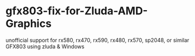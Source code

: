 # gfx803-fix-for-Zluda-AMD-Graphics
unofficial support for rx580, rx470, rx590, rx480, rx570, sp2048, or similar GFX803 using zluda &amp; Windows
